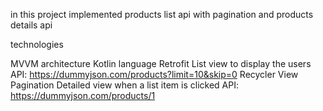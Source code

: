 in this project implemented products list api with pagination and products details api

technologies

MVVM architecture
Kotlin language
Retrofit 
List view to display the users
API: https://dummyjson.com/products?limit=10&skip=0
Recycler View
Pagination
Detailed view when a list item is clicked
API: https://dummyjson.com/products/1
